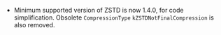 * Minimum supported version of ZSTD is now 1.4.0, for code simplification. Obsolete `CompressionType` `kZSTDNotFinalCompression` is also removed.
